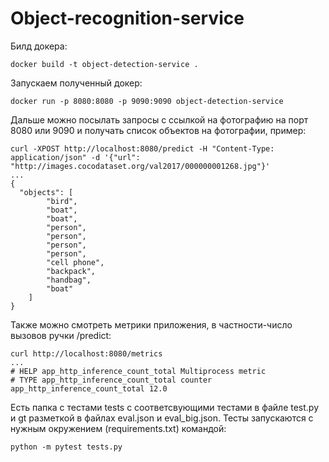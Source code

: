 # Object-recognition-service

Билд докера:
```
docker build -t object-detection-service .    
```

Запускаем полученный докер:
```
docker run -p 8080:8080 -p 9090:9090 object-detection-service
```

Дальше можно посылать запросы с ссылкой на фотографию на порт 8080 или 9090 и получать список объектов на фотографии, пример:
```
curl -XPOST http://localhost:8080/predict -H "Content-Type: application/json" -d '{"url": "http://images.cocodataset.org/val2017/000000001268.jpg"}' 
...
{
  "objects": [
        "bird",
        "boat",
        "boat",
        "person",
        "person",
        "person",
        "person",
        "cell phone",
        "backpack",
        "handbag",
        "boat"
    ]
}
```

Также можно смотреть метрики приложения, в частности-число вызовов ручки /predict:
```
curl http://localhost:8080/metrics
...
# HELP app_http_inference_count_total Multiprocess metric
# TYPE app_http_inference_count_total counter
app_http_inference_count_total 12.0
```

Есть папка с тестами tests с соответсвующими тестами в файле test.py и gt разметкой в файлах eval.json и eval_big.json. Тесты запускаются с нужным окружением (requirements.txt) командой:
```
python -m pytest tests.py
```